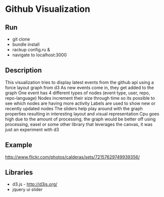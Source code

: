 Github Visualization
=========

Run
-----------

* git clone
* bundle install
* rackup config.ru &
* navigate to localhost:3000

Description
--------------
This visualization tries to display latest events from the github api using a force layout graph from d3
As new events come in, they get added to the graph
One event has 4 different types of nodes (event type, user, repo, repo-language)
Nodes increment their size through time so its possible to see which nodes are having more activity
Labels are used to show new or recently updated nodes
The sliders help play around with the graph properties resulting in interesting layout and visual representation
Cpu goes high due to the amount of processing, the graph would be better off using processing, easel or some other library that leverages the canvas, it was just an experiment with d3

Example
--------------

http://www.flickr.com/photos/calderas/sets/72157629749939356/

Libraries
--------------

* d3.js - http://d3js.org/
* jquery ui slider